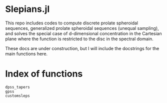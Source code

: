 # Slepians.jl

This repo includes codes to compute discrete prolate spheroidal sequences,
generalized prolate spheroidal sequences (unequal sampling), and solves the
special case of d-dimensional concentration in the Cartesian plane where the
function is restricted to the disc in the spectral domain.

These docs are under construction, but I will include the docstrings for the
main functions here.

# Index of functions

```@docs
dpss_tapers
gpss
customsleps
```
